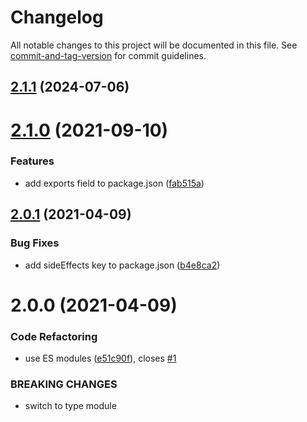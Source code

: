 # Changelog

All notable changes to this project will be documented in this file. See [commit-and-tag-version](https://github.com/absolute-version/commit-and-tag-version) for commit guidelines.

## [2.1.1](https://github.com/dmnsgn/parallaxjs/compare/v2.1.0...v2.1.1) (2024-07-06)



# [2.1.0](https://github.com/dmnsgn/parallaxjs/compare/v2.0.1...v2.1.0) (2021-09-10)


### Features

* add exports field to package.json ([fab515a](https://github.com/dmnsgn/parallaxjs/commit/fab515a217705a2c28228c52d371b9d3fed1e467))



## [2.0.1](https://github.com/dmnsgn/parallaxjs/compare/v2.0.0...v2.0.1) (2021-04-09)


### Bug Fixes

* add sideEffects key to package.json ([b4e8ca2](https://github.com/dmnsgn/parallaxjs/commit/b4e8ca27981a9a13fe11cb5fbed6d4778d304f73))



# 2.0.0 (2021-04-09)


### Code Refactoring

* use ES modules ([e51c90f](https://github.com/dmnsgn/parallaxjs/commit/e51c90f46a3a02b633a08c149745797b13a332d8)), closes [#1](https://github.com/dmnsgn/parallaxjs/issues/1)


### BREAKING CHANGES

* switch to type module
